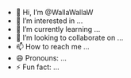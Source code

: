 - 👋 Hi, I’m @WallaWallaW
- 👀 I’m interested in ...
- 🌱 I’m currently learning ...
- 💞️ I’m looking to collaborate on ...
- 📫 How to reach me ...
- 😄 Pronouns: ...
- ⚡ Fun fact: ...

<!---
WallaWallaW/WallaWallaW is a ✨ special ✨ repository because its `README.md` (this file) appears on your GitHub profile.
You can click the Preview link to take a look at your changes.
--->
